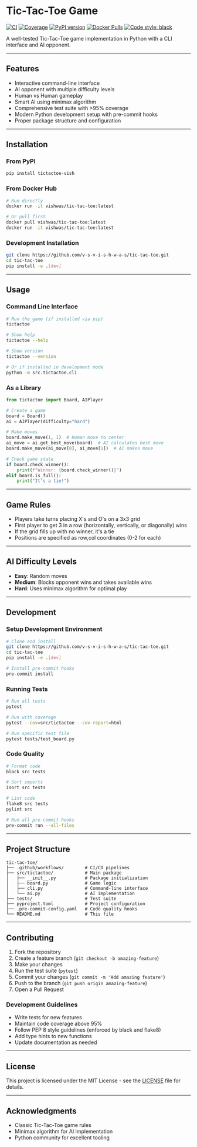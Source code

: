 # Tic-Tac-Toe Game

[![CI](https://github.com/v-s-v-i-s-h-w-a-s/tic-tac-toe/workflows/CI/badge.svg)](https://github.com/v-s-v-i-s-h-w-a-s/tic-tac-toe/actions)
[![Coverage](https://codecov.io/gh/v-s-v-i-s-h-w-a-s/tic-tac-toe/branch/main/graph/badge.svg)](https://codecov.io/gh/v-s-v-i-s-h-w-a-s/tic-tac-toe)
[![PyPI version](https://badge.fury.io/py/tictactoe-vish.svg)](https://badge.fury.io/py/tictactoe-vish)
[![Docker Pulls](https://img.shields.io/docker/pulls/vishwas/tic-tac-toe)](https://hub.docker.com/r/vishwas/tic-tac-toe)
[![Code style: black](https://img.shields.io/badge/code%20style-black-000000.svg)](https://github.com/psf/black)

A well-tested Tic-Tac-Toe game implementation in Python with a CLI interface and AI opponent.

---

## Features

* Interactive command-line interface
* AI opponent with multiple difficulty levels
* Human vs Human gameplay
* Smart AI using minimax algorithm
* Comprehensive test suite with >95% coverage
* Modern Python development setup with pre-commit hooks
* Proper package structure and configuration

---

## Installation

### From PyPI

```bash
pip install tictactoe-vish
```

### From Docker Hub

```bash
# Run directly
docker run -it vishwas/tic-tac-toe:latest

# Or pull first
docker pull vishwas/tic-tac-toe:latest
docker run -it vishwas/tic-tac-toe:latest
```

### Development Installation

```bash
git clone https://github.com/v-s-v-i-s-h-w-a-s/tic-tac-toe.git
cd tic-tac-toe
pip install -e .[dev]
```

---

## Usage

### Command Line Interface

```bash
# Run the game (if installed via pip)
tictactoe

# Show help
tictactoe --help

# Show version
tictactoe --version

# Or if installed in development mode
python -m src.tictactoe.cli
```

### As a Library

```python
from tictactoe import Board, AIPlayer

# Create a game
board = Board()
ai = AIPlayer(difficulty="hard")

# Make moves
board.make_move(1, 1)  # Human move to center
ai_move = ai.get_best_move(board)  # AI calculates best move
board.make_move(ai_move[0], ai_move[1])  # AI makes move

# Check game state
if board.check_winner():
    print(f"Winner: {board.check_winner()}")
elif board.is_full():
    print("It's a tie!")
```

---

## Game Rules

* Players take turns placing X's and O's on a 3x3 grid
* First player to get 3 in a row (horizontally, vertically, or diagonally) wins
* If the grid fills up with no winner, it's a tie
* Positions are specified as row,col coordinates (0-2 for each)

---

## AI Difficulty Levels

* **Easy**: Random moves
* **Medium**: Blocks opponent wins and takes available wins
* **Hard**: Uses minimax algorithm for optimal play

---

## Development

### Setup Development Environment

```bash
# Clone and install
git clone https://github.com/v-s-v-i-s-h-w-a-s/tic-tac-toe.git
cd tic-tac-toe
pip install -e .[dev]

# Install pre-commit hooks
pre-commit install
```

### Running Tests

```bash
# Run all tests
pytest

# Run with coverage
pytest --cov=src/tictactoe --cov-report=html

# Run specific test file
pytest tests/test_board.py
```

### Code Quality

```bash
# Format code
black src tests

# Sort imports
isort src tests

# Lint code
flake8 src tests
pylint src

# Run all pre-commit hooks
pre-commit run --all-files
```

---

## Project Structure

```
tic-tac-toe/
├── .github/workflows/        # CI/CD pipelines
├── src/tictactoe/            # Main package
│   ├── __init__.py           # Package initialization
│   ├── board.py              # Game logic
│   ├── cli.py                # Command-line interface
│   └── ai.py                 # AI implementation
├── tests/                    # Test suite
├── pyproject.toml            # Project configuration
├── .pre-commit-config.yaml   # Code quality hooks
└── README.md                 # This file
```

---

## Contributing

1. Fork the repository
2. Create a feature branch (`git checkout -b amazing-feature`)
3. Make your changes
4. Run the test suite (`pytest`)
5. Commit your changes (`git commit -m 'Add amazing feature'`)
6. Push to the branch (`git push origin amazing-feature`)
7. Open a Pull Request

### Development Guidelines

* Write tests for new features
* Maintain code coverage above 95%
* Follow PEP 8 style guidelines (enforced by black and flake8)
* Add type hints to new functions
* Update documentation as needed

---

## License

This project is licensed under the MIT License - see the [LICENSE](LICENSE) file for details.

---

## Acknowledgments

* Classic Tic-Tac-Toe game rules
* Minimax algorithm for AI implementation
* Python community for excellent tooling
